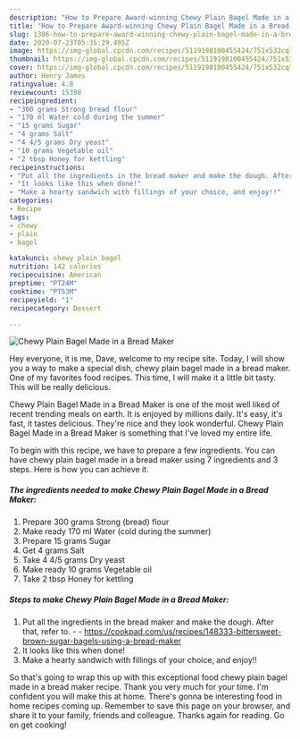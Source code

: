 ```yaml
---
description: "How to Prepare Award-winning Chewy Plain Bagel Made in a Bread Maker"
title: "How to Prepare Award-winning Chewy Plain Bagel Made in a Bread Maker"
slug: 1306-how-to-prepare-award-winning-chewy-plain-bagel-made-in-a-bread-maker
date: 2020-07-23T05:35:29.495Z
image: https://img-global.cpcdn.com/recipes/5119198100455424/751x532cq70/chewy-plain-bagel-made-in-a-bread-maker-recipe-main-photo.jpg
thumbnail: https://img-global.cpcdn.com/recipes/5119198100455424/751x532cq70/chewy-plain-bagel-made-in-a-bread-maker-recipe-main-photo.jpg
cover: https://img-global.cpcdn.com/recipes/5119198100455424/751x532cq70/chewy-plain-bagel-made-in-a-bread-maker-recipe-main-photo.jpg
author: Henry James
ratingvalue: 4.8
reviewcount: 15398
recipeingredient:
- "300 grams Strong bread flour"
- "170 ml Water cold during the summer"
- "15 grams Sugar"
- "4 grams Salt"
- "4 4/5 grams Dry yeast"
- "10 grams Vegetable oil"
- "2 tbsp Honey for kettling"
recipeinstructions:
- "Put all the ingredients in the bread maker and make the dough. After that, refer to.  https://cookpad.com/us/recipes/148333-bittersweet-brown-sugar-bagels-using-a-bread-maker"
- "It looks like this when done!"
- "Make a hearty sandwich with fillings of your choice, and enjoy!!"
categories:
- Recipe
tags:
- chewy
- plain
- bagel

katakunci: chewy plain bagel 
nutrition: 142 calories
recipecuisine: American
preptime: "PT24M"
cooktime: "PT53M"
recipeyield: "1"
recipecategory: Dessert

---
```



![Chewy Plain Bagel Made in a Bread Maker](https://img-global.cpcdn.com/recipes/5119198100455424/751x532cq70/chewy-plain-bagel-made-in-a-bread-maker-recipe-main-photo.jpg)

Hey everyone, it is me, Dave, welcome to my recipe site. Today, I will show you a way to make a special dish, chewy plain bagel made in a bread maker. One of my favorites food recipes. This time, I will make it a little bit tasty. This will be really delicious.

Chewy Plain Bagel Made in a Bread Maker is one of the most well liked of recent trending meals on earth. It is enjoyed by millions daily. It's easy, it's fast, it tastes delicious. They're nice and they look wonderful. Chewy Plain Bagel Made in a Bread Maker is something that I've loved my entire life.




To begin with this recipe, we have to prepare a few ingredients. You can have chewy plain bagel made in a bread maker using 7 ingredients and 3 steps. Here is how you can achieve it.

<!--inarticleads1-->

##### The ingredients needed to make Chewy Plain Bagel Made in a Bread Maker:

1. Prepare 300 grams Strong (bread) flour
1. Make ready 170 ml Water (cold during the summer)
1. Prepare 15 grams Sugar
1. Get 4 grams Salt
1. Take 4 4/5 grams Dry yeast
1. Make ready 10 grams Vegetable oil
1. Take 2 tbsp Honey for kettling




<!--inarticleads2-->

##### Steps to make Chewy Plain Bagel Made in a Bread Maker:

1. Put all the ingredients in the bread maker and make the dough. After that, refer to. -  - https://cookpad.com/us/recipes/148333-bittersweet-brown-sugar-bagels-using-a-bread-maker
1. It looks like this when done!
1. Make a hearty sandwich with fillings of your choice, and enjoy!!




So that's going to wrap this up with this exceptional food chewy plain bagel made in a bread maker recipe. Thank you very much for your time. I'm confident you will make this at home. There's gonna be interesting food in home recipes coming up. Remember to save this page on your browser, and share it to your family, friends and colleague. Thanks again for reading. Go on get cooking!
